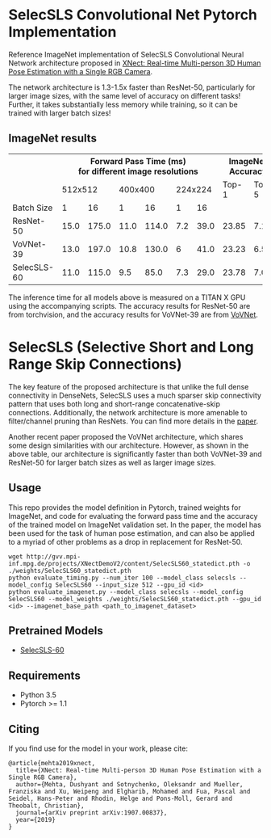 # SelecSLS Convolutional Net Pytorch Implementation
Reference ImageNet implementation of SelecSLS Convolutional Neural Network architecture proposed in [XNect: Real-time Multi-person 3D Human Pose Estimation with a Single RGB Camera](https://arxiv.org/abs/1907.00837).

The network architecture is 1.3-1.5x faster than ResNet-50, particularly for larger image sizes, with the same level of accuracy on different tasks! 
Further, it takes substantially less memory while training, so it can be trained with larger batch sizes!

## ImageNet results
    
<table>
  <tr>
    <th></th>
    <th colspan="6">Forward Pass Time (ms)<br>for different image resolutions</th>
    <th colspan="2">ImageNet<br>Accuracy</th>
  </tr>
  <tr>
    <td></td>
    <td colspan="2">512x512</td>
    <td colspan="2">400x400</td>
    <td colspan="2">224x224</td>
    <td>Top-1</td>
    <td>Top-5</td>
  </tr>
  <tr>
    <td>Batch Size</td>
    <td>1</td>
    <td>16</td>
    <td>1</td>
    <td>16</td>
    <td>1</td>
    <td>16</td>
    <td></td>
    <td></td>
  </tr>
  <tr>
    <td>ResNet-50</td>
    <td>15.0</td>
    <td>175.0</td>
    <td>11.0</td>
    <td>114.0</td>
    <td>7.2</td>
    <td>39.0</td>
    <td>23.85</td>
    <td>7.13</td>
  </tr>
  <tr>
    <td>VoVNet-39</td>
    <td>13.0</td>
    <td>197.0</td>
    <td>10.8</td>
    <td>130.0</td>
    <td>6</td>
    <td>41.0</td>
    <td>23.23</td>
    <td>6.57</td>
  </tr>
  <tr>
    <td>SelecSLS-60</td>
    <td>11.0</td>
    <td>115.0</td>
    <td>9.5</td>
    <td>85.0</td>
    <td>7.3</td>
    <td>29.0</td>
    <td>23.78</td>
    <td>7.04</td>
  </tr>
</table>

The inference time for all models above is measured on a TITAN X GPU using the accompanying scripts. The accuracy results for ResNet-50 are from torchvision, and the accuracy results for VoVNet-39 are from [VoVNet](https://github.com/stigma0617/VoVNet.pytorch).

# SelecSLS (Selective Short and Long Range Skip Connections)
The key feature of the proposed architecture is that unlike the full dense connectivity in DenseNets, SelecSLS uses a much sparser skip connectivity pattern that uses both long and short-range concatenative-skip connections. Additionally, the network architecture is more amenable to filter/channel pruning than ResNets.
You can find more details in the [paper](https://arxiv.org/abs/1907.00837).

Another recent paper proposed the VoVNet architecture, which shares some design similarities with our architecture. However, as shown in the above table, our architecture is significantly faster than both VoVNet-39 and ResNet-50 for larger batch sizes as well as larger image sizes.

## Usage
This repo provides the model definition in Pytorch, trained weights for ImageNet, and code for evaluating the forward pass time
and the accuracy of the trained model on ImageNet validation set. 
In the paper, the model has been used for the task of human pose estimation, and can also be applied to a myriad of other problems as a drop in replacement for ResNet-50.

```
wget http://gvv.mpi-inf.mpg.de/projects/XNectDemoV2/content/SelecSLS60_statedict.pth -o ./weights/SelecSLS60_statedict.pth
python evaluate_timing.py --num_iter 100 --model_class selecsls --model_config SelecSLS60 --input_size 512 --gpu_id <id>
python evaluate_imagenet.py --model_class selecsls --model_config SelecSLS60 --model_weights ./weights/SelecSLS60_statedict.pth --gpu_id <id> --imagenet_base_path <path_to_imagenet_dataset>
```

## Pretrained Models
- [SelecSLS-60](http://gvv.mpi-inf.mpg.de/projects/XNectDemoV2/content/SelecSLS60_statedict.pth)

## Requirements
 - Python 3.5
 - Pytorch >= 1.1

## Citing
If you find use for the model in your work, please cite:

```
@article{mehta2019xnect,
  title={XNect: Real-time Multi-person 3D Human Pose Estimation with a Single RGB Camera},
  author={Mehta, Dushyant and Sotnychenko, Oleksandr and Mueller, Franziska and Xu, Weipeng and Elgharib, Mohamed and Fua, Pascal and Seidel, Hans-Peter and Rhodin, Helge and Pons-Moll, Gerard and Theobalt, Christian},
  journal={arXiv preprint arXiv:1907.00837},
  year={2019}
}
```



